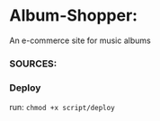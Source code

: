 # Album-Shopper:

An e-commerce site for music albums

### SOURCES:

### Deploy 
run: 
`chmod +x script/deploy`